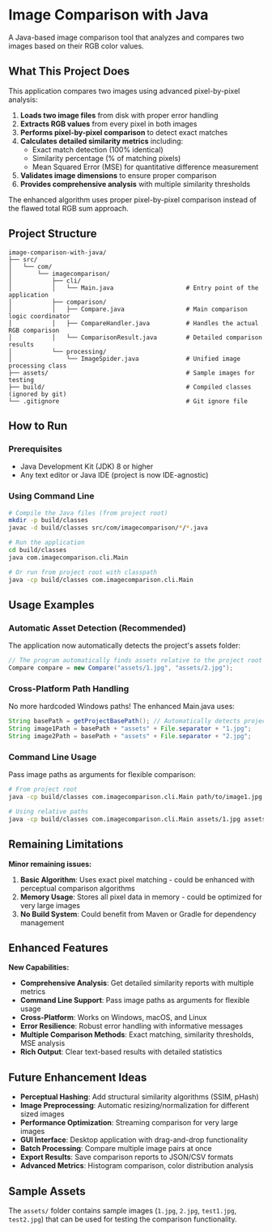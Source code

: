 # Image Comparison with Java

A Java-based image comparison tool that analyzes and compares two images based on their RGB color values.

## What This Project Does

This application compares two images using advanced pixel-by-pixel analysis:
1. **Loads two image files** from disk with proper error handling
2. **Extracts RGB values** from every pixel in both images
3. **Performs pixel-by-pixel comparison** to detect exact matches
4. **Calculates detailed similarity metrics** including:
   - Exact match detection (100% identical)
   - Similarity percentage (% of matching pixels)
   - Mean Squared Error (MSE) for quantitative difference measurement
5. **Validates image dimensions** to ensure proper comparison
6. **Provides comprehensive analysis** with multiple similarity thresholds

The enhanced algorithm uses proper pixel-by-pixel comparison instead of the flawed total RGB sum approach.

## Project Structure

```
image-comparison-with-java/
├── src/
│   └── com/
│       └── imagecomparison/
│           ├── cli/
│           │   └── Main.java                    # Entry point of the application
│           ├── comparison/
│           │   ├── Compare.java                 # Main comparison logic coordinator
│           │   ├── CompareHandler.java          # Handles the actual RGB comparison
│           │   └── ComparisonResult.java        # Detailed comparison results
│           └── processing/
│               └── ImageSpider.java             # Unified image processing class
├── assets/                                      # Sample images for testing
├── build/                                       # Compiled classes (ignored by git)
└── .gitignore                                   # Git ignore file
```

## How to Run

### Prerequisites
- Java Development Kit (JDK) 8 or higher
- Any text editor or Java IDE (project is now IDE-agnostic)

### Using Command Line
```bash
# Compile the Java files (from project root)
mkdir -p build/classes
javac -d build/classes src/com/imagecomparison/*/*.java

# Run the application
cd build/classes
java com.imagecomparison.cli.Main

# Or run from project root with classpath
java -cp build/classes com.imagecomparison.cli.Main
```

## Usage Examples

### Automatic Asset Detection (Recommended)
The application now automatically detects the project's assets folder:
```java
// The program automatically finds assets relative to the project root
Compare compare = new Compare("assets/1.jpg", "assets/2.jpg");
```

### Cross-Platform Path Handling
No more hardcoded Windows paths! The enhanced Main.java uses:
```java
String basePath = getProjectBasePath(); // Automatically detects project root
String image1Path = basePath + "assets" + File.separator + "1.jpg";
String image2Path = basePath + "assets" + File.separator + "2.jpg";
```

### Command Line Usage
Pass image paths as arguments for flexible comparison:
```bash
# From project root
java -cp build/classes com.imagecomparison.cli.Main path/to/image1.jpg path/to/image2.jpg

# Using relative paths
java -cp build/classes com.imagecomparison.cli.Main assets/1.jpg assets/2.jpg
```

## Remaining Limitations

**Minor remaining issues:**

1. **Basic Algorithm**: Uses exact pixel matching - could be enhanced with perceptual comparison algorithms
2. **Memory Usage**: Stores all pixel data in memory - could be optimized for very large images
3. **No Build System**: Could benefit from Maven or Gradle for dependency management

## Enhanced Features

**New Capabilities:**

- **Comprehensive Analysis**: Get detailed similarity reports with multiple metrics
- **Command Line Support**: Pass image paths as arguments for flexible usage
- **Cross-Platform**: Works on Windows, macOS, and Linux
- **Error Resilience**: Robust error handling with informative messages
- **Multiple Comparison Methods**: Exact matching, similarity thresholds, MSE analysis
- **Rich Output**: Clear text-based results with detailed statistics

## Future Enhancement Ideas

- **Perceptual Hashing**: Add structural similarity algorithms (SSIM, pHash)
- **Image Preprocessing**: Automatic resizing/normalization for different sized images  
- **Performance Optimization**: Streaming comparison for very large images
- **GUI Interface**: Desktop application with drag-and-drop functionality
- **Batch Processing**: Compare multiple image pairs at once
- **Export Results**: Save comparison reports to JSON/CSV formats
- **Advanced Metrics**: Histogram comparison, color distribution analysis

## Sample Assets

The `assets/` folder contains sample images (`1.jpg`, `2.jpg`, `test1.jpg`, `test2.jpg`) that can be used for testing the comparison functionality.
